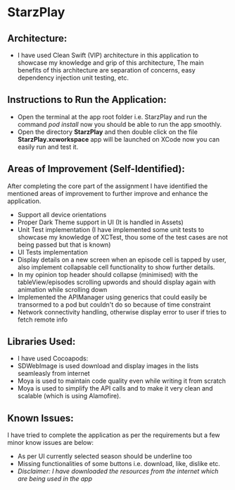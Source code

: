 # StarzPlay

## Architecture:
- I have used Clean Swift (VIP) architecture in this application to showcase my knowledge and grip of this architecture,
The main benefits of this architecture are separation of concerns, easy dependency injection unit testing, etc.

## Instructions to Run the Application:
- Open the terminal at the app root folder i.e. StarzPlay and run the command *pod install* now you should be able to run the app smoothly.
- Open the directory **StarzPlay** and then double click on the file **StarzPlay.xcworkspace** app will be launched on XCode now you can easily run and test it.

## Areas of Improvement (Self-Identified):
After completing the core part of the assignment I have identified the mentioned areas of improvement to further improve and enhance the application.
- Support all device orientations
- Proper Dark Theme support in UI (It is handled in Assets)
- Unit Test implementation (I have implemented some unit tests to showcase my knowledge of XCTest, thou some of the test cases are not being passed but that is known)
- UI Tests implementation
- Display details on a new screen when an episode cell is tapped by user, also implement collapsable cell functionality to show further details.
- In my opinion top header should collapse (minimised) with the tableView/episodes scrolling upwords and should display again with animation while scrolling down
- Implemented the APIManager using generics that could easily be transormed to a pod but couldn't do so because of time constraint
- Network connectivity handling, otherwise display error to user if tries to fetch remote info

## Libraries Used:
- I have used Cocoapods:
- SDWebImage is used download and display images in the lists seamleasly from internet
- Moya is used to maintain code quality even while writing it from scratch
- Moya is used to simplify the API calls and to make it very clean and scalable (which is using Alamofire).

## Known Issues:
I have tried to complete the application as per the requirements but a few minor know issues are below:
- As per UI currently selected season should be underline too
- Missing functionalities of some buttons i.e. download, like, dislike etc.
- *Disclaimer: I have downloaded the resources from the internet which are being used in the app*
